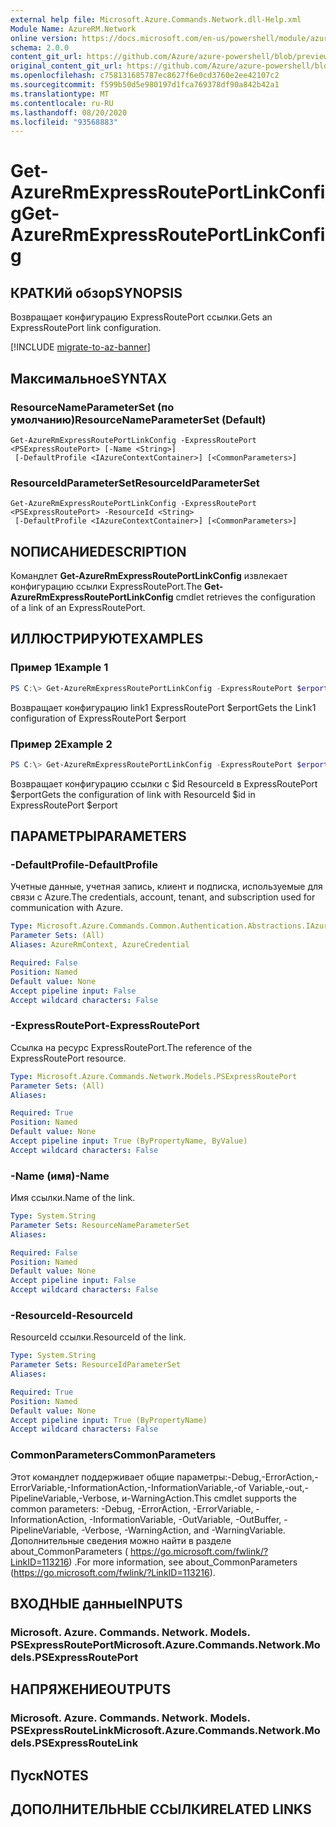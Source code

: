 ```yaml
---
external help file: Microsoft.Azure.Commands.Network.dll-Help.xml
Module Name: AzureRM.Network
online version: https://docs.microsoft.com/en-us/powershell/module/azurerm.network/get-azurermexpressrouteportlinkconfig
schema: 2.0.0
content_git_url: https://github.com/Azure/azure-powershell/blob/preview/src/ResourceManager/Network/Commands.Network/help/Get-AzureRmExpressRoutePortLinkConfig.md
original_content_git_url: https://github.com/Azure/azure-powershell/blob/preview/src/ResourceManager/Network/Commands.Network/help/Get-AzureRmExpressRoutePortLinkConfig.md
ms.openlocfilehash: c758131685787ec8627f6e0cd3760e2ee42107c2
ms.sourcegitcommit: f599b50d5e980197d1fca769378df90a842b42a1
ms.translationtype: MT
ms.contentlocale: ru-RU
ms.lasthandoff: 08/20/2020
ms.locfileid: "93568883"
---
```

# <span data-ttu-id="b5d52-101">Get-AzureRmExpressRoutePortLinkConfig</span><span class="sxs-lookup"><span data-stu-id="b5d52-101">Get-AzureRmExpressRoutePortLinkConfig</span></span>

## <span data-ttu-id="b5d52-102">КРАТКИй обзор</span><span class="sxs-lookup"><span data-stu-id="b5d52-102">SYNOPSIS</span></span>
<span data-ttu-id="b5d52-103">Возвращает конфигурацию ExpressRoutePort ссылки.</span><span class="sxs-lookup"><span data-stu-id="b5d52-103">Gets an ExpressRoutePort link configuration.</span></span>

[!INCLUDE [migrate-to-az-banner](../../includes/migrate-to-az-banner.md)]

## <span data-ttu-id="b5d52-104">Максимальное</span><span class="sxs-lookup"><span data-stu-id="b5d52-104">SYNTAX</span></span>

### <span data-ttu-id="b5d52-105">ResourceNameParameterSet (по умолчанию)</span><span class="sxs-lookup"><span data-stu-id="b5d52-105">ResourceNameParameterSet (Default)</span></span>
```
Get-AzureRmExpressRoutePortLinkConfig -ExpressRoutePort <PSExpressRoutePort> [-Name <String>]
 [-DefaultProfile <IAzureContextContainer>] [<CommonParameters>]
```

### <span data-ttu-id="b5d52-106">ResourceIdParameterSet</span><span class="sxs-lookup"><span data-stu-id="b5d52-106">ResourceIdParameterSet</span></span>
```
Get-AzureRmExpressRoutePortLinkConfig -ExpressRoutePort <PSExpressRoutePort> -ResourceId <String> 
 [-DefaultProfile <IAzureContextContainer>] [<CommonParameters>]
```

## <span data-ttu-id="b5d52-107">NОПИСАНИЕ</span><span class="sxs-lookup"><span data-stu-id="b5d52-107">DESCRIPTION</span></span>
<span data-ttu-id="b5d52-108">Командлет **Get-AzureRmExpressRoutePortLinkConfig** извлекает конфигурацию ссылки ExpressRoutePort.</span><span class="sxs-lookup"><span data-stu-id="b5d52-108">The **Get-AzureRmExpressRoutePortLinkConfig** cmdlet retrieves the configuration of a link of an ExpressRoutePort.</span></span>

## <span data-ttu-id="b5d52-109">ИЛЛЮСТРИРУЮТ</span><span class="sxs-lookup"><span data-stu-id="b5d52-109">EXAMPLES</span></span>

### <span data-ttu-id="b5d52-110">Пример 1</span><span class="sxs-lookup"><span data-stu-id="b5d52-110">Example 1</span></span>
```powershell
PS C:\> Get-AzureRmExpressRoutePortLinkConfig -ExpressRoutePort $erport -Name Link1
```

<span data-ttu-id="b5d52-111">Возвращает конфигурацию link1 ExpressRoutePort $erport</span><span class="sxs-lookup"><span data-stu-id="b5d52-111">Gets the Link1 configuration of ExpressRoutePort $erport</span></span>

### <span data-ttu-id="b5d52-112">Пример 2</span><span class="sxs-lookup"><span data-stu-id="b5d52-112">Example 2</span></span>
```powershell
PS C:\> Get-AzureRmExpressRoutePortLinkConfig -ExpressRoutePort $erport -ResourceId $id
```

<span data-ttu-id="b5d52-113">Возвращает конфигурацию ссылки с $id ResourceId в ExpressRoutePort $erport</span><span class="sxs-lookup"><span data-stu-id="b5d52-113">Gets the configuration of link with ResourceId $id in ExpressRoutePort $erport</span></span>

## <span data-ttu-id="b5d52-114">ПАРАМЕТРЫ</span><span class="sxs-lookup"><span data-stu-id="b5d52-114">PARAMETERS</span></span>

### <span data-ttu-id="b5d52-115">-DefaultProfile</span><span class="sxs-lookup"><span data-stu-id="b5d52-115">-DefaultProfile</span></span>
<span data-ttu-id="b5d52-116">Учетные данные, учетная запись, клиент и подписка, используемые для связи с Azure.</span><span class="sxs-lookup"><span data-stu-id="b5d52-116">The credentials, account, tenant, and subscription used for communication with Azure.</span></span>

```yaml
Type: Microsoft.Azure.Commands.Common.Authentication.Abstractions.IAzureContextContainer
Parameter Sets: (All)
Aliases: AzureRmContext, AzureCredential

Required: False
Position: Named
Default value: None
Accept pipeline input: False
Accept wildcard characters: False
```

### <span data-ttu-id="b5d52-117">-ExpressRoutePort</span><span class="sxs-lookup"><span data-stu-id="b5d52-117">-ExpressRoutePort</span></span>
<span data-ttu-id="b5d52-118">Ссылка на ресурс ExpressRoutePort.</span><span class="sxs-lookup"><span data-stu-id="b5d52-118">The reference of the ExpressRoutePort resource.</span></span>

```yaml
Type: Microsoft.Azure.Commands.Network.Models.PSExpressRoutePort
Parameter Sets: (All)
Aliases:

Required: True
Position: Named
Default value: None
Accept pipeline input: True (ByPropertyName, ByValue)
Accept wildcard characters: False
```

### <span data-ttu-id="b5d52-119">-Name (имя)</span><span class="sxs-lookup"><span data-stu-id="b5d52-119">-Name</span></span>
<span data-ttu-id="b5d52-120">Имя ссылки.</span><span class="sxs-lookup"><span data-stu-id="b5d52-120">Name of the link.</span></span>

```yaml
Type: System.String
Parameter Sets: ResourceNameParameterSet
Aliases:

Required: False
Position: Named
Default value: None
Accept pipeline input: False
Accept wildcard characters: False
```

### <span data-ttu-id="b5d52-121">-ResourceId</span><span class="sxs-lookup"><span data-stu-id="b5d52-121">-ResourceId</span></span>
<span data-ttu-id="b5d52-122">ResourceId ссылки.</span><span class="sxs-lookup"><span data-stu-id="b5d52-122">ResourceId of the link.</span></span>

```yaml
Type: System.String
Parameter Sets: ResourceIdParameterSet
Aliases:

Required: True
Position: Named
Default value: None
Accept pipeline input: True (ByPropertyName)
Accept wildcard characters: False
```

### <span data-ttu-id="b5d52-123">CommonParameters</span><span class="sxs-lookup"><span data-stu-id="b5d52-123">CommonParameters</span></span>
<span data-ttu-id="b5d52-124">Этот командлет поддерживает общие параметры:-Debug,-ErrorAction,-ErrorVariable,-InformationAction,-InformationVariable,-of Variable,-out,-PipelineVariable,-Verbose, и-WarningAction.</span><span class="sxs-lookup"><span data-stu-id="b5d52-124">This cmdlet supports the common parameters: -Debug, -ErrorAction, -ErrorVariable, -InformationAction, -InformationVariable, -OutVariable, -OutBuffer, -PipelineVariable, -Verbose, -WarningAction, and -WarningVariable.</span></span> <span data-ttu-id="b5d52-125">Дополнительные сведения можно найти в разделе about_CommonParameters ( https://go.microsoft.com/fwlink/?LinkID=113216) .</span><span class="sxs-lookup"><span data-stu-id="b5d52-125">For more information, see about_CommonParameters (https://go.microsoft.com/fwlink/?LinkID=113216).</span></span>

## <span data-ttu-id="b5d52-126">ВХОДНЫЕ данные</span><span class="sxs-lookup"><span data-stu-id="b5d52-126">INPUTS</span></span>

### <span data-ttu-id="b5d52-127">Microsoft. Azure. Commands. Network. Models. PSExpressRoutePort</span><span class="sxs-lookup"><span data-stu-id="b5d52-127">Microsoft.Azure.Commands.Network.Models.PSExpressRoutePort</span></span>

## <span data-ttu-id="b5d52-128">НАПРЯЖЕНИЕ</span><span class="sxs-lookup"><span data-stu-id="b5d52-128">OUTPUTS</span></span>

### <span data-ttu-id="b5d52-129">Microsoft. Azure. Commands. Network. Models. PSExpressRouteLink</span><span class="sxs-lookup"><span data-stu-id="b5d52-129">Microsoft.Azure.Commands.Network.Models.PSExpressRouteLink</span></span>

## <span data-ttu-id="b5d52-130">Пуск</span><span class="sxs-lookup"><span data-stu-id="b5d52-130">NOTES</span></span>

## <span data-ttu-id="b5d52-131">ДОПОЛНИТЕЛЬНЫЕ ССЫЛКИ</span><span class="sxs-lookup"><span data-stu-id="b5d52-131">RELATED LINKS</span></span>
